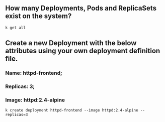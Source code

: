 ## How many Deployments, Pods and ReplicaSets exist on the system?
`k get all`


## Create a new Deployment with the below attributes using your own deployment definition file.
###  Name: httpd-frontend;
### Replicas: 3;
### Image: httpd:2.4-alpine

`k create deployment httpd-frontend --image httpd:2.4-alpine --replicas=3`
